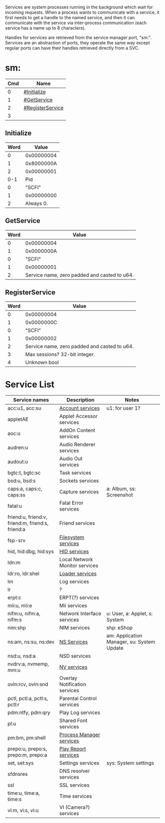 Services are system processes running in the background which wait for
incoming requests. When a process wants to communicate with a service,
it first needs to get a handle to the named service, and then it can
communicate with the service via inter-process communication (each
service has a name up to 8 characters).

Handles for services are retrieved from the service manager port, "sm:".
Services are an abstraction of ports, they operate the same way except
regular ports can have their handles retrieved directly from a SVC.

# sm:

| Cmd | Name                                             |
| --- | ------------------------------------------------ |
| 0   | [\#Initialize](#Initialize "wikilink")           |
| 1   | [\#GetService](#GetService "wikilink")           |
| 2   | [\#RegisterService](#RegisterService "wikilink") |
| 3   |                                                  |

## Initialize

| Word | Value      |
| ---- | ---------- |
| 0    | 0x00000004 |
| 1    | 0x8000000A |
| 2    | 0x00000001 |
| 0-1  | Pid        |
| 0    | "SCFI"     |
| 1    | 0x00000000 |
| 2    | Always 0.  |

## GetService

| Word | Value                                        |
| ---- | -------------------------------------------- |
| 0    | 0x00000004                                   |
| 1    | 0x0000000A                                   |
| 0    | "SCFI"                                       |
| 1    | 0x00000001                                   |
| 2    | Service name, zero padded and casted to u64. |

## RegisterService

| Word | Value                                        |
| ---- | -------------------------------------------- |
| 0    | 0x00000004                                   |
| 1    | 0x0000000C                                   |
| 0    | "SCFI"                                       |
| 1    | 0x00000002                                   |
| 2    | Service name, zero padded and casted to u64. |
| 3    | Max sessions? 32-bit integer.                |
| 4    | Unknown bool                                 |

# Service List

| Service names                                    | Description                                                            | Notes                                      |
| ------------------------------------------------ | ---------------------------------------------------------------------- | ------------------------------------------ |
| acc:u1, acc:su                                   | [Account services](Account%20services.md "wikilink")                   | u1: for user 1?                            |
| appletAE                                         | Applet Accessor services                                               |                                            |
| aoc:u                                            | AddOn Content services                                                 |                                            |
| audren:u                                         | Audio Renderer services                                                |                                            |
| audout:u                                         | Audio Out services                                                     |                                            |
| bgtc:t, bgtc:sc                                  | Task services                                                          |                                            |
| bsd:u, bsd:s                                     | Sockets services                                                       |                                            |
| caps:a, caps:c, caps:ss                          | Capture services                                                       | a: Album, ss: Screenshot                   |
| fatal:u                                          | Fatal Error services                                                   |                                            |
| friend:u, friend:v, friend:m, friend:s, friend:a | Friend services                                                        |                                            |
| fsp-srv                                          | [Filesystem services](Filesystem%20services.md "wikilink")             |                                            |
| hid, hid:dbg, hid:sys                            | [HID services](HID%20services.md "wikilink")                           |                                            |
| ldn:m                                            | Local Network Monitor services                                         |                                            |
| ldr:ro, ldr:shel                                 | [Loader services](Loader%20services.md "wikilink")                     |                                            |
| lm                                               | Log services                                                           |                                            |
| lr                                               | ?                                                                      |                                            |
| erpt:c                                           | ERPT(?) services                                                       |                                            |
| mii:u, mii:e                                     | Mii services                                                           |                                            |
| nifm:u, nifm:a, nifm:s                           | Network Interface services                                             | u: User, a: Applet, s: System              |
| nim:shp                                          | NIM services                                                           | shp: eShop                                 |
| ns:am, ns:su, ns:dev                             | [NS Services](NS%20Services.md "wikilink")                             | am: Application Manager, su: System Update |
| nsd:u, nsd:a                                     | NSD services                                                           |                                            |
| nvdrv:a, nvmemp, mm:u                            | [NV services](NV%20services.md "wikilink")                             |                                            |
| ovln:rcv, ovln:snd                               | Overlay Notification services                                          |                                            |
| pctl, pctl:a, pctl:s, pctl:r                     | Parental Control services                                              |                                            |
| pdm:ntfy, pdm:qry                                | Play Log services                                                      |                                            |
| pl:u                                             | Shared Font services                                                   |                                            |
| pm:bm, pm:shell                                  | [Process Manager services](Process%20Manager%20services.md "wikilink") |                                            |
| prepo:u, prepo:s, prepo:m, prepo:a               | [Play Report services](Play%20Report%20services.md "wikilink")         |                                            |
| set, set:sys                                     | Settings services                                                      | sys: System settings                       |
| sfdnsres                                         | DNS resolver services                                                  |                                            |
| ssl                                              | SSL services                                                           |                                            |
| time:u, time:a, time:s                           | Time services                                                          |                                            |
| vi:m, vi:s, vi:u                                 | VI (Camera?) services                                                  |                                            |
